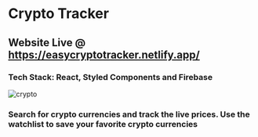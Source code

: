 # Crypto Tracker

## Website Live @ https://easycryptotracker.netlify.app/

### Tech Stack: React, Styled Components and Firebase

![crypto](https://user-images.githubusercontent.com/67445684/159381559-999f91f2-4d9b-4b93-af3d-f711a652e833.png)

### Search for crypto currencies and track the live prices. Use the watchlist to save your favorite crypto currencies
